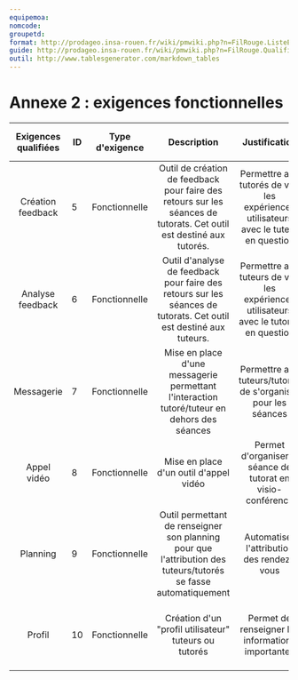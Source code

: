 ```yaml
---
equipemoa: 
nomcode: 
groupetd: 
format: http://prodageo.insa-rouen.fr/wiki/pmwiki.php?n=FilRouge.ListeExigencesQualifiees 
guide: http://prodageo.insa-rouen.fr/wiki/pmwiki.php?n=FilRouge.QualifierExigence
outil: http://www.tablesgenerator.com/markdown_tables
---
```

# Annexe 2 : exigences fonctionnelles

| Exigences qualifiées  | ID | Type d'exigence |                                                      Description                                                     |                                      Justification                                     |     Origine    |                          Critère de satisfaction                         | Contentement du maitre d'ouvrage  | Mécontentenement du maitre d'ouvrage |   |   |
|:---------------------:|----|:---------------:|:--------------------------------------------------------------------------------------------------------------------:|:--------------------------------------------------------------------------------------:|:--------------:|:------------------------------------------------------------------------:|:---------------------------------:|:------------------------------------:|:-:|---|
|   Création feedback   | 5  |  Fonctionnelle  | Outil de création de feedback pour faire des retours sur les séances de tutorats. Cet outil est destiné aux tutorés. |  Permettre aux tutorés de voir les expériences utilisateurs avec le tuteur en question |  Brainstorming |            Interactivité de l'outil, facile à prendre en main            |                 3                 |                   3                  |   |   |
|    Analyse feedback   | 6  |  Fonctionnelle  |  Outil d'analyse de feedback pour faire des retours sur les séances de tutorats. Cet outil est destiné aux tuteurs.  | Permettre aux tuteurs de voir les expériences utilisateurs avec le tutorés en question | Impact Mapping |            Interactivité de l'outil, facile à prendre en main            |                 3                 |                   3                  |   |   |
|       Messagerie      | 7  |  Fonctionnelle  |              Mise en place d'une messagerie permettant l'interaction tutoré/tuteur en dehors des séances             |              Permettre aux tuteurs/tutorés de s'organiser pour les séances             |  Brainstorming |           Facile d'utilisation, instantanée, hyper paramétrable          |                 2                 |                   5                  |   |   |
|      Appel vidéo      | 8  |  Fonctionnelle  |                                        Mise en place d'un outil d'appel vidéo                                        |               Permet d'organiser la séance de tutorat en visio-conférence              |  Brainstorming |                Facile d'utilisation, fluidité de la vidéo                |                 3                 |                   5                  |   |   |
|        Planning       | 9  |  Fonctionnelle  |    Outil permettant de renseigner son planning pour que l'attribution des tuteurs/tutorés se fasse automatiquement   |                        Automatiser l'attribution des rendez-vous                       |  Brainstorming |                  Clair, précis, et facile d'utilisation                  |                 5                 |                   5                  |   |   |
|         Profil        | 10 |  Fonctionnelle  |                                 Création d'un "profil utilisateur" tuteurs ou tutorés                                |                    Permet de renseigner les informations importantes                   |  Brainstorming | Agréable à lire, les informations importantes sont visibles directements |                 3                 |                   3                  |   |   |

